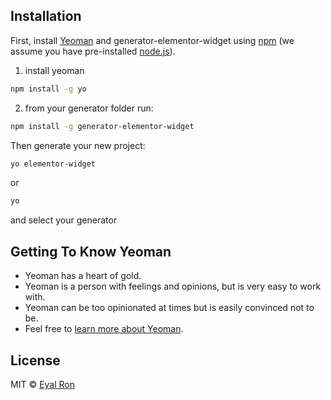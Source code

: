 ## Installation

First, install [Yeoman](http://yeoman.io) and generator-elementor-widget using [npm](https://www.npmjs.com/) (we assume you have pre-installed [node.js](https://nodejs.org/)).

1. install yeoman
```bash
npm install -g yo
```
2. from your generator folder run:
```bash
npm install -g generator-elementor-widget
```

Then generate your new project:

```bash
yo elementor-widget
```
or
```bash
yo
```
and select your generator

## Getting To Know Yeoman

 * Yeoman has a heart of gold.
 * Yeoman is a person with feelings and opinions, but is very easy to work with.
 * Yeoman can be too opinionated at times but is easily convinced not to be.
 * Feel free to [learn more about Yeoman](http://yeoman.io/).

## License

MIT © [Eyal Ron]()


[npm-image]: https://badge.fury.io/js/generator-elementor-widget.svg
[npm-url]: https://npmjs.org/package/generator-elementor-widget
[travis-image]: https://travis-ci.com/eyal670/generator-elementor-widget.svg?branch=master
[travis-url]: https://travis-ci.com/eyal670/generator-elementor-widget
[daviddm-image]: https://david-dm.org/eyal670/generator-elementor-widget.svg?theme=shields.io
[daviddm-url]: https://david-dm.org/eyal670/generator-elementor-widget
[coveralls-image]: https://coveralls.io/repos/eyal670/generator-elementor-widget/badge.svg
[coveralls-url]: https://coveralls.io/r/eyal670/generator-elementor-widget
